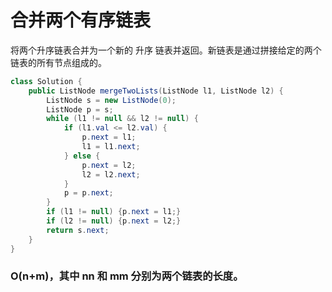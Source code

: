 # 合并两个有序链表

将两个升序链表合并为一个新的 升序 链表并返回。新链表是通过拼接给定的两个链表的所有节点组成的。 

```java
class Solution {
    public ListNode mergeTwoLists(ListNode l1, ListNode l2) {
        ListNode s = new ListNode(0);
        ListNode p = s;
        while (l1 != null && l2 != null) {
            if (l1.val <= l2.val) {
                p.next = l1;
                l1 = l1.next;
            } else {
                p.next = l2;
                l2 = l2.next;
            }
            p = p.next;
        }
        if (l1 != null) {p.next = l1;}
        if (l2 != null) {p.next = l2;}
        return s.next;
    }
}
```
### O(n+m)，其中 nn 和 mm 分别为两个链表的长度。